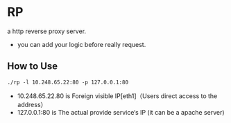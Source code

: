 # RP

a http reverse proxy server. 
- you can add your logic before really request.

## How to Use
```shell
./rp -l 10.248.65.22:80 -p 127.0.0.1:80
```
- 10.248.65.22.80 is Foreign visible IP[eth1]（Users direct access to the address）
- 127.0.0.1:80 is The actual provide service‘s IP (it can be a apache server)
